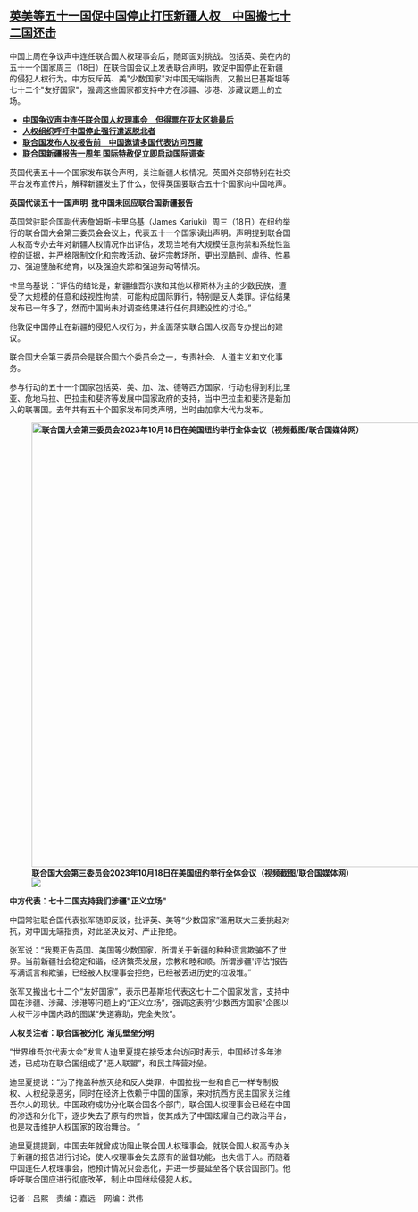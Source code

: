 <!--1697742900000-->
[英美等五十一国促中国停止打压新疆人权　中国搬七十二国还击](https://www.rfa.org/mandarin/yataibaodao/junshiwaijiao/al-10192023122940.html)
------

<p>中国上周在争议声中连任联合国人权理事会后，随即面对挑战。包括英、美在内的五十一个国家周三（18日）在联合国会议上发表联合声明，敦促中国停止在新疆的侵犯人权行为。中方反斥英、美"少数国家"对中国无端指责，又搬出巴基斯坦等七十二个"友好国家"，强调这些国家都支持中方在涉疆、涉港、涉藏议题上的立场。</p><ul><li><span class="result-title"><a class="state-published" href="https://www.rfa.org/mandarin/yataibaodao/renquanfazhi/al-10112023132534.html"><strong>中国争议声中连任联合国人权理事会　但得票在亚太区排最后</strong></a></span></li><li><a href="https://www.rfa.org/mandarin/Xinwen/7-09252023134649.html"><strong>人权组织呼吁中国停止强行遣返脱北者</strong></a></li><li><strong><a href="https://www.rfa.org/mandarin/yataibaodao/shaoshuminzu/tj1-09012023130625.html">联合国发布人权报告前　中国邀请多国代表访问西藏</a></strong></li><li><strong><a href="https://www.rfa.org/mandarin/Xinwen/5-08312023114528.html">联合国新疆报告一周年 国际特赦促立即启动国际调查</a></strong></li></ul><p><span style="font-weight: 400;">英国代表五十一个国家发布联合声明，关注新疆人权情况。英国外交部特别在社交平台发布宣传片，解释新疆发生了什么，使得英国要联合五十个国家向中国呛声。</span></p><p><b>英国代读五十一国声明  批中国未回应联合国新疆报告</b></p><p><span style="font-weight: 400;">英国常驻联合国副代表詹姆斯·卡里乌基（James Kariuki）周三（18日）在纽约举行的联合国大会第三委员会会议上，代表五十一个国家读出声明。声明提到联合国人权高专办去年对新疆人权情况作出评估，发现当地有大规模任意拘禁和系统性监控的证据，并严格限制文化和宗教活动、破坏宗教场所，更出现酷刑、虐待、性暴力、强迫堕胎和绝育，以及强迫失踪和强迫劳动等情况。</span></p><p><span style="font-weight: 400;">卡里乌基说：“评估的结论是，新疆维吾尔族和其他以穆斯林为主的少数民族，遭受了大规模的任意和歧视性拘禁，可能构成国际罪行，特别是反人类罪。评估结果发布已一年多了，然而中国尚未对调查结果进行任何具建设性的讨论。”</span></p><p><span style="font-weight: 400;">他敦促中国停止在新疆的侵犯人权行为，并全面落实联合国人权高专办提出的建议。</span></p><p><span style="font-weight: 400;">联合国大会第三委员会是联合国六个委员会之一，专责社会、人道主义和文化事务。</span></p><p><span style="font-weight: 400;">参与行动的五十一个国家包括英、美、加、法、德等西方国家，行动也得到利比里亚、危地马拉、巴拉圭和斐济等发展中国家政府的支持，当中巴拉圭和斐济是新加入的联署国。去年共有五十个国家发布同类声明，当时由加拿大代为发布。</span></p><p><strong><figure class="image-richtext image-inline captioned" style="width:1344px;"><img alt="联合国大会第三委员会2023年10月18日在美国纽约举行全体会议（视频截图/联合国媒体网）" height="795" src="https://www.rfa.org/mandarin/yataibaodao/junshiwaijiao/al-10192023122940.html/al1019h.jpg/@@images/456d98ee-3a1f-4ee2-a36a-4dbe9d404166.png" title="al1019h.jpg" width="1344"/><figcaption class="image-caption">联合国大会第三委员会2023年10月18日在美国纽约举行全体会议（视频截图/联合国媒体网）</figcaption><small></small><div id="zoomattribute"><a data-caption="联合国大会第三委员会2023年10月18日在美国纽约举行全体会议（视频截图/联合国媒体网）" data-fancybox="" href="https://www.rfa.org/mandarin/yataibaodao/junshiwaijiao/al-10192023122940.html/al1019h.jpg" id="single_image" title="联合国大会第三委员会2023年10月18日在美国纽约举行全体会议（视频截图/联合国媒体网）"><img src="/++plone++rfa-resources/img/icon-zoom.png"/></a></div></figure></strong></p><p><b>中方代表：七十二国支持我们涉疆"正义立场"</b></p><p><span style="font-weight: 400;">中国常驻联合国代表张军随即反驳，批评英、美等“少数国家”滥用联大三委挑起对抗，对中国无端指责，对此坚决反对、严正拒绝。</span></p><p><span style="font-weight: 400;">张军说：“我要正告英国、美国等少数国家，所谓关于新疆的种种谎言欺骗不了世界。当前新疆社会稳定和谐，经济繁荣发展，宗教和睦和顺。所谓涉疆'评估'报告写满谎言和欺骗，已经被人权理事会拒绝，已经被丢进历史的垃圾堆。”</span></p><p><span style="font-weight: 400;">张军又搬出七十二个“友好国家”，表示巴基斯坦代表这七十二个国家发言，支持中国在涉疆、涉藏、涉港等问题上的“正义立场”，强调这表明“少数西方国家”企图以人权干涉中国内政的图谋“失道寡助，完全失败”。</span></p><p><b>人权关注者：联合国被分化  渐见壁垒分明</b></p><p><span style="font-weight: 400;">“世界维吾尔代表大会”发言人迪里夏提在接受本台访问时表示，中国经过多年渗透，已成功在联合国组成了“恶人联盟”，和民主阵营对垒。</span></p><p><span style="font-weight: 400;">迪里夏提说：“为了掩盖种族灭绝和反人类罪，中国拉拢一些和自己一样专制极权、人权纪录恶劣，同时在经济上依赖于中国的国家，来对抗西方民主国家关注维吾尔人的现状。中国政府成功分化联合国各个部门，联合国人权理事会已经在中国的渗透和分化下，逐步失去了原有的宗旨，使其成为了中国炫耀自己的政治平台，也是攻击维护人权国家的政治舞台。 ”</span></p><p><span style="font-weight: 400;">迪里夏提提到，中国去年就曾成功阻止联合国人权理事会，就联合国人权高专办关于新疆的报告进行讨论，使人权理事会失去原有的监督功能，也失信于人。而随着中国连任人权理事会，他预计情况只会恶化，并进一步蔓延至各个联合国部门。他呼吁联合国应进行彻底改革，制止中国继续侵犯人权。</span></p><p><span style="font-weight: 400;">记者：吕熙　责编：嘉远    网编：洪伟</span><strong></strong></p>
